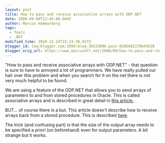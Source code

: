 ```yaml
---
layout: post
title: How to pass and receive associative arrays with ODP.NET
date: 2008-09-09T13:45:00.004Z
author: Marcus Hammarberg
tags:
  - Tools
  - .NET
modified_time: 2010-12-14T15:23:30.927Z
blogger_id: tag:blogger.com,1999:blog-36533086.post-8286682178645630
blogger_orig_url: https://www.marcusoft.net/2008/09/how-to-pass-and-receive-associative.html
---
```


"How to pass and receive associative arrays with ODP.NET" - that
question is sure to have to annoyed a lot of programmers. We have really
pulled our hair over this problem and when you search for it on the net
there is not very much helpful to be found.

We are using a feature of the ODP.NET that allows you to send arrays of
parameters to and from stored procedures in Oracle. This is called
associative arrays and is described in great detail in [this
article.](http://www.oracle.com/technology/oramag/oracle/07-jan/o17odp.html)

BUT... of course there is a but. This article doesn't describe how to
receive arrays back from a stored procedure. This is described
[here](http://download.oracle.com/docs/cd/B19306_01/win.102/b14307/featOraCommand.htm#sthref226).

The trick (and confusing part) is that the size of the output array
needs to be specified a priori (on beforehand) even for output
parameters. A bit strange but it works.
